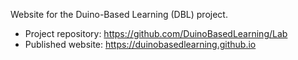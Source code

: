 Website for the Duino-Based Learning (DBL) project.
- Project repository: https://github.com/DuinoBasedLearning/Lab
- Published website: https://duinobasedlearning.github.io
